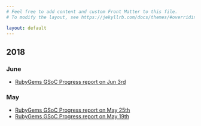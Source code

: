 ```yaml
---
# Feel free to add content and custom Front Matter to this file.
# To modify the layout, see https://jekyllrb.com/docs/themes/#overriding-theme-defaults

layout: default
---
```


## 2018

### June

- [RubyGems GSoC Progress report on Jun 3rd](https://ecnelises.github.io/2018/06/progress-report-on-2fa-settings)

### May

- [RubyGems GSoC Progress report on May 25th](https://ecnelises.github.io/2018/05/progress-report-on-pages)
- [RubyGems GSoC Progress report on May 19th](https://ecnelises.github.io/2018/05/progress-report-on-login-sessions)
